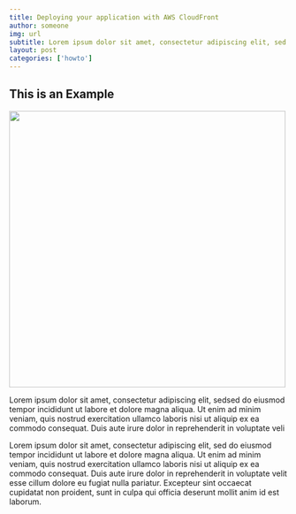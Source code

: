 ```yaml
---
title: Deploying your application with AWS CloudFront
author: someone
img: url
subtitle: Lorem ipsum dolor sit amet, consectetur adipiscing elit, sed sed do eiusmod tempor incididunt ut labore et dolore magna aliqua.
layout: post
categories: ['howto']
---
```


## This is an Example


<img src="https://images-na.ssl-images-amazon.com/images/I/61fZ%2BYAYGaL._SL1500_.jpg" width=500/>

Lorem ipsum dolor sit amet, consectetur adipiscing elit, sedsed do eiusmod tempor incididunt ut labore et dolore magna aliqua. Ut enim ad minim veniam, quis nostrud exercitation ullamco laboris nisi ut aliquip ex ea commodo consequat. Duis aute irure dolor in reprehenderit in voluptate veli

Lorem ipsum dolor sit amet, consectetur adipiscing elit, sed do eiusmod tempor incididunt ut labore et dolore magna aliqua. Ut enim ad minim veniam, quis nostrud exercitation ullamco laboris nisi ut aliquip ex ea commodo consequat. Duis aute irure dolor in reprehenderit in voluptate velit esse cillum dolore eu fugiat nulla pariatur. Excepteur sint occaecat cupidatat non proident, sunt in culpa qui officia deserunt mollit anim id est laborum.

